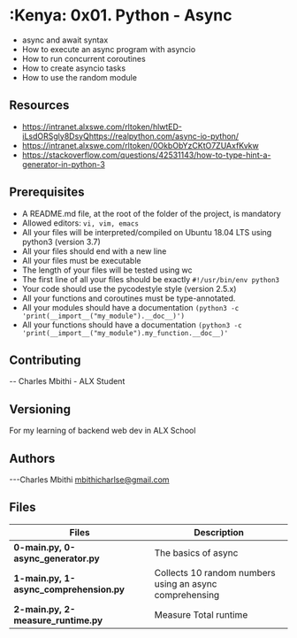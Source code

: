 # :Kenya: 0x01. Python - Async

- async and await syntax
- How to execute an async program with asyncio
- How to run concurrent coroutines
- How to create asyncio tasks
- How to use the random module

## Resources

- https://intranet.alxswe.com/rltoken/hlwtED-iLsdORSgly8DsyQhttps://realpython.com/async-io-python/
- https://intranet.alxswe.com/rltoken/0OkbObYzCKtO7ZUAxfKvkw
- https://stackoverflow.com/questions/42531143/how-to-type-hint-a-generator-in-python-3

## Prerequisites

- A README.md file, at the root of the folder of the project, is mandatory
- Allowed editors: `vi, vim, emacs`
- All your files will be interpreted/compiled on Ubuntu 18.04 LTS using python3 (version 3.7)
- All your files should end with a new line
- All your files must be executable
- The length of your files will be tested using wc
- The first line of all your files should be exactly `#!/usr/bin/env python3`
- Your code should use the pycodestyle style (version 2.5.x)
- All your functions and coroutines must be type-annotated.
- All your modules should have a documentation `(python3 -c 'print(__import__("my_module").__doc__)')`
- All your functions should have a documentation `(python3 -c 'print(__import__("my_module").my_function.__doc__)'`

## Contributing

-- Charles Mbithi - ALX Student

## Versioning

For my learning of backend web dev in ALX School

## Authors

---Charles Mbithi mbithicharlse@gmail.com

## Files

| Files                                     | Description                                                   |
| ----------------------------------------- | ------------------------------------------------------------- |
| **0-main.py, 0-async_generator.py**    | The basics of async                                           |
| **1-main.py, 1-async_comprehension.py**       | Collects 10 random numbers using an async comprehensing                                           |
| **2-main.py, 2-measure_runtime.py**                 |Measure Total runtime                                                   |
